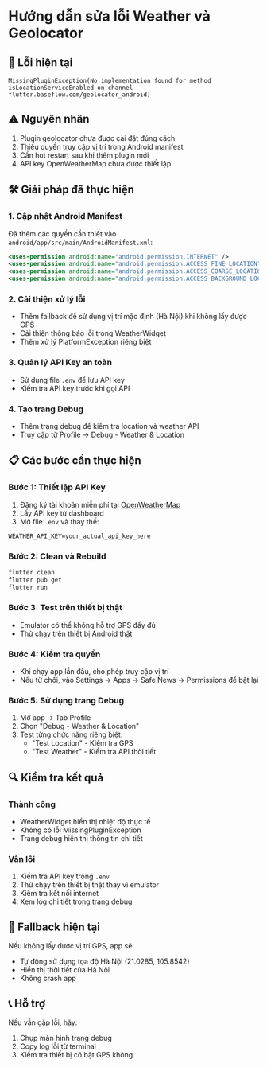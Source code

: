 # Hướng dẫn sửa lỗi Weather và Geolocator

## 🔧 Lỗi hiện tại

```
MissingPluginException(No implementation found for method isLocationServiceEnabled on channel flutter.baseflow.com/geolocator_android)
```

## ⚠️ Nguyên nhân

1. Plugin geolocator chưa được cài đặt đúng cách
2. Thiếu quyền truy cập vị trí trong Android manifest
3. Cần hot restart sau khi thêm plugin mới
4. API key OpenWeatherMap chưa được thiết lập

## 🛠️ Giải pháp đã thực hiện

### 1. Cập nhật Android Manifest

Đã thêm các quyền cần thiết vào `android/app/src/main/AndroidManifest.xml`:

```xml
<uses-permission android:name="android.permission.INTERNET" />
<uses-permission android:name="android.permission.ACCESS_FINE_LOCATION" />
<uses-permission android:name="android.permission.ACCESS_COARSE_LOCATION" />
<uses-permission android:name="android.permission.ACCESS_BACKGROUND_LOCATION" />
```

### 2. Cải thiện xử lý lỗi

- Thêm fallback để sử dụng vị trí mặc định (Hà Nội) khi không lấy được GPS
- Cải thiện thông báo lỗi trong WeatherWidget
- Thêm xử lý PlatformException riêng biệt

### 3. Quản lý API Key an toàn

- Sử dụng file `.env` để lưu API key
- Kiểm tra API key trước khi gọi API

### 4. Tạo trang Debug

- Thêm trang debug để kiểm tra location và weather API
- Truy cập từ Profile → Debug - Weather & Location

## 📋 Các bước cần thực hiện

### Bước 1: Thiết lập API Key

1. Đăng ký tài khoản miễn phí tại [OpenWeatherMap](https://openweathermap.org/api)
2. Lấy API key từ dashboard
3. Mở file `.env` và thay thế:

```
WEATHER_API_KEY=your_actual_api_key_here
```

### Bước 2: Clean và Rebuild

```bash
flutter clean
flutter pub get
flutter run
```

### Bước 3: Test trên thiết bị thật

- Emulator có thể không hỗ trợ GPS đầy đủ
- Thử chạy trên thiết bị Android thật

### Bước 4: Kiểm tra quyền

- Khi chạy app lần đầu, cho phép truy cập vị trí
- Nếu từ chối, vào Settings → Apps → Safe News → Permissions để bật lại

### Bước 5: Sử dụng trang Debug

1. Mở app → Tab Profile
2. Chọn "Debug - Weather & Location"
3. Test từng chức năng riêng biệt:
   - "Test Location" - Kiểm tra GPS
   - "Test Weather" - Kiểm tra API thời tiết

## 🔍 Kiểm tra kết quả

### Thành công

- WeatherWidget hiển thị nhiệt độ thực tế
- Không có lỗi MissingPluginException
- Trang debug hiển thị thông tin chi tiết

### Vẫn lỗi

1. Kiểm tra API key trong `.env`
2. Thử chạy trên thiết bị thật thay vì emulator
3. Kiểm tra kết nối internet
4. Xem log chi tiết trong trang debug

## 🚀 Fallback hiện tại

Nếu không lấy được vị trí GPS, app sẽ:

- Tự động sử dụng tọa độ Hà Nội (21.0285, 105.8542)
- Hiển thị thời tiết của Hà Nội
- Không crash app

## 📞 Hỗ trợ

Nếu vẫn gặp lỗi, hãy:

1. Chụp màn hình trang debug
2. Copy log lỗi từ terminal
3. Kiểm tra thiết bị có bật GPS không

